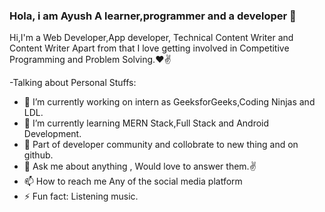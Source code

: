 ### Hola, i am Ayush A learner,programmer and a developer 👋
Hi,I'm a Web Developer,App developer, Technical Content Writer and Content Writer Apart from that I love getting involved in Competitive Programming and Problem Solving.❤✌

-Talking about Personal Stuffs:
- 🔭 I’m currently working on intern as GeeksforGeeks,Coding Ninjas and LDL.
- 🌱 I’m currently learning MERN Stack,Full Stack and Android Development.
- 👯 Part of developer community and collobrate to new thing and on github.
- 💬  Ask me about anything , Would love to answer them.✌
- 📫 How to reach me Any of the social media platform
- ⚡ Fun fact: Listening music.


